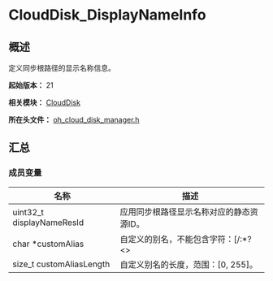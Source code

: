# CloudDisk_DisplayNameInfo
<!--Kit: Core File Kit-->
<!--Subsystem: FileManagement-->
<!--Owner: @oh_create_jiawei-->
<!--Designer: @oh_create_jiawei-->
<!--Tester: @liuhonggang123-->
<!--Adviser: @foryourself-->

## 概述

定义同步根路径的显示名称信息。

**起始版本：** 21

**相关模块：** [CloudDisk](capi-clouddisk.md)

**所在头文件：** [oh_cloud_disk_manager.h](capi-oh-cloud-disk-manager-h.md)

## 汇总

### 成员变量

| 名称 | 描述 |
| -- | -- |
| uint32_t displayNameResId | 应用同步根路径显示名称对应的静态资源ID。 |
| char *customAlias | 自定义的别名，不能包含字符：[\/:*?<>|"]，不能以"."、".."以及纯空格作为完整名称。 |
| size_t customAliasLength | 自定义别名的长度，范围：[0, 255]。 |


